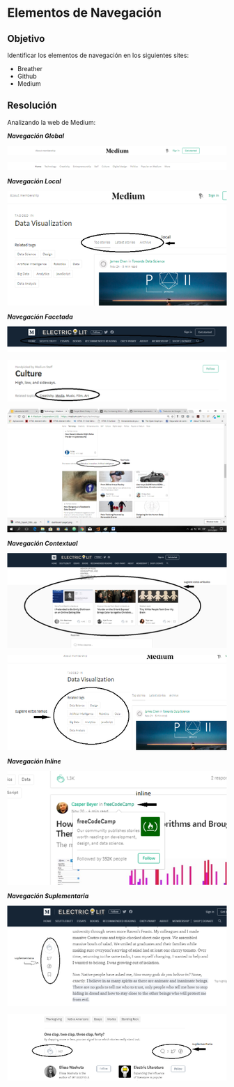 # Elementos de Navegación

## Objetivo

Identificar los elementos de navegación en los siguientes sites:

* Breather
* Github
* Medium

## Resolución 

Analizando la web de Medium:

***Navegación Global***

![Sin titulo](medium/assets/imgs/global.png)

![Sin titulo](medium/assets/imgs/global2.png)


***Navegación Local***

![Sin titulo](medium/assets/imgs/local.png)


***Navegación Facetada***

![Sin titulo](medium/assets/imgs/facetada.png)

![Sin titulo](medium/assets/imgs/facetada2.png)

![Sin titulo](medium/assets/imgs/facetada3.png)


***Navegación Contextual***

![Sin titulo](medium/assets/imgs/contextual1.png)

![Sin titulo](medium/assets/imgs/contextual2.png)


***Navegación Inline***

![Sin titulo](medium/assets/imgs/inline.png)


***Navegación Suplementaria***

![Sin titulo](medium/assets/imgs/suplementaria.png)

![Sin titulo](medium/assets/imgs/suplementaria1.png)